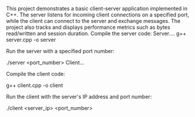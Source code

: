 This project demonstrates a basic client-server application implemented in C++. The server listens for incoming client connections on a specified port, while the client can connect to the server and exchange messages. The project also tracks and displays performance metrics such as bytes read/written and session duration.
Compile the server code:
Server....
g++ server.cpp -o server

Run the server with a specified port number:

./server <port_number>
Client...

Compile the client code:

g++ client.cpp -o client

Run the client with the server's IP address and port number:

./client <server_ip> <port_number>
